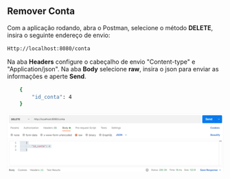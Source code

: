 ## Remover Conta
 Com a aplicação rodando, abra o Postman, selecione
o método **DELETE**, insira o seguinte endereço de envio:
```Html
Http://localhost:8080/conta
```
Na aba **Headers** configure o cabeçalho de
 envio "Content-type" e "Application/json". Na aba
**Body** selecione **raw**, insira o json para
 enviar as informações e aperte **Send**.
```bash
    {
        "id_conta": 4
    }
```
![](https://github.com/Jbisatto/desafiopubfuture/blob/master/docs/Conta/deletarConta.png)
